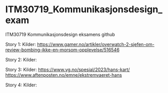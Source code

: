 # ITM30719_Kommunikasjonsdesign_exam
ITM30719 Kommunikasjonsdesign eksamens github

Story 1:
Kilder:
https://www.gamer.no/artikler/overwatch-2-sjefen-om-review-bombing-ikke-en-morsom-opplevelse/516546

Story 2:
Kilder:

Story 3:
Kilder:
https://www.vg.no/spesial/2023/hans-kart/
https://www.aftenposten.no/emne/ekstremvaeret-hans

Story 4:
Kilder:
